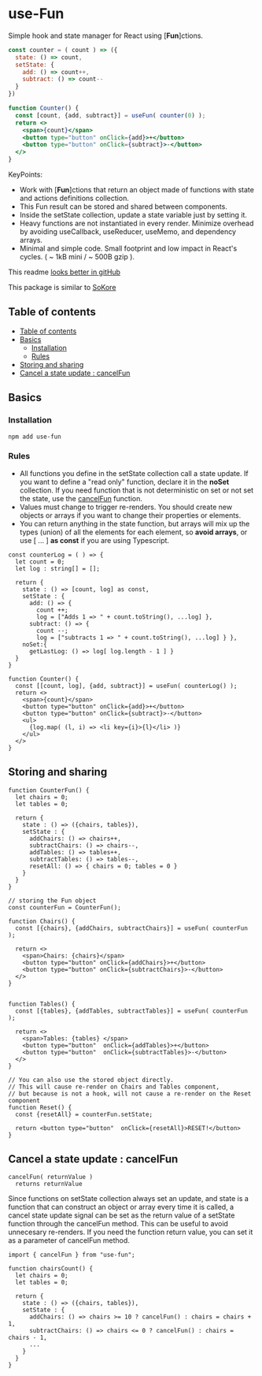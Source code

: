# use-Fun

Simple hook and state manager for React using [**Fun**]ctions.


```jsx
const counter = ( count ) => ({ 
  state: () => count,
  setState: {
    add: () => count++,
    subtract: () => count--
  }
})

function Counter() {
  const [count, {add, subtract}] = useFun( counter(0) );
  return <>
    <span>{count}</span>
    <button type="button" onClick={add}>+</button>
    <button type="button" onClick={subtract}>-</button>
  </>
}
```

KeyPoints: 
* Work with [**Fun**]ctions that return an object made of functions with state and actions definitions collection.
* This Fun result can be stored and shared between components.
* Inside the setState collection, update a state variable just by setting it.  
* Heavy functions are not instantiated in every render. Minimize overhead by avoiding useCallback, useReducer, useMemo, and dependency arrays.
* Minimal and simple code. Small footprint and low impact in React's cycles. ( ~ 1kB mini / ~ 500B gzip ).

This readme [looks better in gitHub](https://github.com/ksoze84/usefun?tab=readme-ov-file#use-fun)

This package is similar to [SoKore](https://github.com/ksoze84/sokore?tab=readme-ov-file#sokore)

## Table of contents


- [Table of contents](#table-of-contents)
- [Basics](#basics)
  - [Installation](#installation)
  - [Rules](#rules)
- [Storing and sharing](#storing-and-sharing)
- [Cancel a state update : cancelFun](#cancel-a-state-update--cancelfun)


## Basics

### Installation

```
npm add use-fun
```

### Rules

* All functions you define in the setState collection call a state update. If you want to define a "read only" function, declare it in the **noSet** collection. If you need function that is not deterministic on set or not set the state, use the [cancelFun](#cancel-a-state-update--cancelfun) function. 
* Values must change to trigger re-renders. You should create new objects or arrays if you want to change their properties or elements.
* You can return anything in the state function, but arrays will mix up the types (union) of all the elements for each element, so **avoid arrays**, or use [ ... ] **as const** if you are using Typescript.  


```tsx
const counterLog = ( ) => { 
  let count = 0;
  let log : string[] = [];

  return {
    state : () => [count, log] as const,
    setState : {
      add: () => {
        count ++;
        log = ["Adds 1 => " + count.toString(), ...log] },
      subtract: () => {
        count --;
        log = ["subtracts 1 => " + count.toString(), ...log] } },
    noSet:{
      getLastLog: () => log[ log.length - 1 ] }
  }
}

function Counter() {
  const [[count, log], {add, subtract}] = useFun( counterLog() );
  return <>
    <span>{count}</span>
    <button type="button" onClick={add}>+</button>
    <button type="button" onClick={subtract}>-</button>
    <ul>
      {log.map( (l, i) => <li key={i}>{l}</li> )}
    </ul>
  </>
}
```

## Storing and sharing
```tsx
function CounterFun() {
  let chairs = 0;
  let tables = 0;

  return {
    state : () => ({chairs, tables}),
    setState : {
      addChairs: () => chairs++,
      subtractChairs: () => chairs--,
      addTables: () => tables++,
      subtractTables: () => tables--,
      resetAll: () => { chairs = 0; tables = 0 }
    }
  }
}

// storing the Fun object
const counterFun = CounterFun();

function Chairs() {
  const [{chairs}, {addChairs, subtractChairs}] = useFun( counterFun );

  return <>
    <span>Chairs: {chairs}</span>
    <button type="button" onClick={addChairs}>+</button>
    <button type="button" onClick={subtractChairs}>-</button>
  </> 
}


function Tables() {
  const [{tables}, {addTables, subtractTables}] = useFun( counterFun );

  return <>
    <span>Tables: {tables} </span>
    <button type="button"  onClick={addTables}>+</button>
    <button type="button"  onClick={subtractTables}>-</button>
  </>
}

// You can also use the stored object directly. 
// This will cause re-render on Chairs and Tables component,
// but because is not a hook, will not cause a re-render on the Reset component
function Reset() {
  const {resetAll} = counterFun.setState;

  return <button type="button"  onClick={resetAll}>RESET!</button>
}
```




## Cancel a state update : cancelFun
```tsx
cancelFun( returnValue )
  returns returnValue
```

Since functions on setState collection always set an update, and state is a function that can construct an object or array every time it is called, a cancel state update signal can be set as the return value of a setState function through the cancelFun method. This can be useful to avoid unnecesary re-renders. If you need the function return value, you can set it as a parameter of cancelFun method.

```tsx
import { cancelFun } from "use-fun";

function chairsCount() {
  let chairs = 0;
  let tables = 0;

  return {
    state : () => ({chairs, tables}),
    setState : {
      addChairs: () => chairs >= 10 ? cancelFun() : chairs = chairs + 1,
      subtractChairs: () => chairs <= 0 ? cancelFun() : chairs = chairs - 1,
      ...
    }
  }
}
```